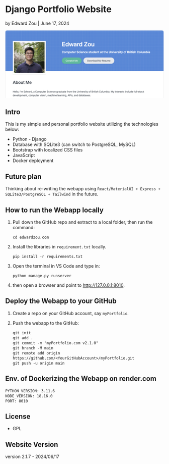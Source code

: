 # Django Portfolio Website

by Edward Zou | June 17, 2024



![forepage](static/images/forepage.png)



## Intro

This is my simple and personal portfolio website utilizing the technologies below:

* Python - Django
* Database with SQLite3 (can switch to PostgreSQL, MySQL)
* Bootstrap with localized CSS files
* JavaScript
* Docker deployment



## Future plan

Thinking about re-writing the webapp using `React/MaterialUI + Express + SQLite3/PostgreSQL + Tailwind` in the future.



## How to run the Webapp locally

1. Pull down the GitHub repo and extract to a local folder, then run the command:

   ```
   cd edwardzou.com
   ```

2. Install the libraries in `requirement.txt` locally.

   ```
   pip install -r requirements.txt
   ```

3. Open the terminal in VS Code and type in:

   ```
   python manage.py runserver
   ```

4. then open a browser and point to http://127.0.0.1:8010.



## Deploy the Webapp to your GitHub

1. Create a repo on your GitHub account, say `myPortfolio`.

2. Push the webapp to the GitHub:

   ```
   git init
   git add .
   git commit -m "myPortfolio.com v2.1.0"
   git branch -M main
   git remote add origin https://github.com/<YourGitHubAccount>/myPortfolio.git
   git push -u origin main
   ```



## Env. of Dockerizing the Webapp on render.com

```
PYTHON_VERSION: 3.11.6
NODE_VERSION: 18.16.0
PORT: 8010
```



## License

- GPL



## Website Version

version 2.1.7 - 2024/06/17
